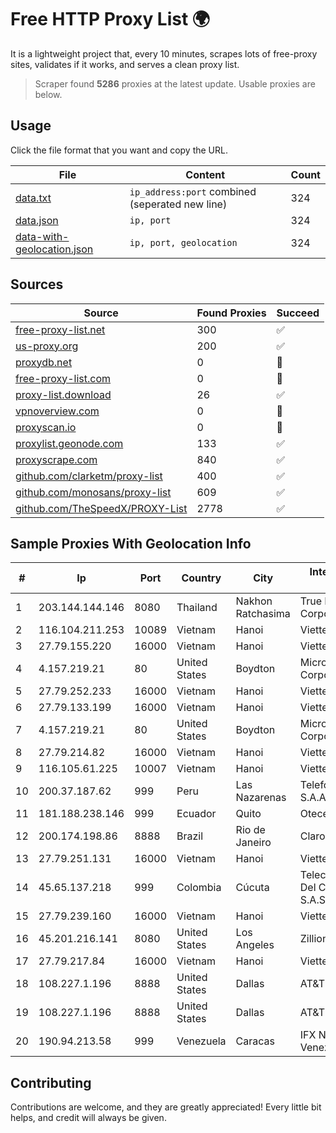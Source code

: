 
# Free HTTP Proxy List 🌍

It is a lightweight project that, every 10 minutes, scrapes lots of free-proxy sites, validates if it works, and serves a clean proxy list.


> Scraper found **5286** proxies at the latest update. Usable proxies are below.

## Usage

Click the file format that you want and copy the URL.


|File|Content|Count|
|----|-------|-----|
|[data.txt](https://raw.githubusercontent.com/themiralay/Proxy-List-World/master/data.txt)|`ip_address:port` combined (seperated new line)|324|
|[data.json](https://raw.githubusercontent.com/themiralay/Proxy-List-World/master/data.json)|`ip, port`|324|
|[data-with-geolocation.json](https://raw.githubusercontent.com/themiralay/Proxy-List-World/master/data-with-geolocation.json)|`ip, port, geolocation`|324|

## Sources

|Source|Found Proxies|Succeed|
|------|-------------|-------|
|[free-proxy-list.net](https://free-proxy-list.net)|300|✅|
|[us-proxy.org](https://www.us-proxy.org)|200|✅|
|[proxydb.net](http://proxydb.net)|0|🚫|
|[free-proxy-list.com](https://free-proxy-list.com/?page=&port=&type%5B%5D=http&type%5B%5D=https&up_time=0&search=Search)|0|🚫|
|[proxy-list.download](https://www.proxy-list.download/HTTP)|26|✅|
|[vpnoverview.com](https://vpnoverview.com/privacy/anonymous-browsing/free-proxy-servers)|0|🚫|
|[proxyscan.io](https://www.proxyscan.io)|0|🚫|
|[proxylist.geonode.com](https://proxylist.geonode.com/api/proxy-list?limit=300&page=1&sort_by=lastChecked&sort_type=desc&protocols=http,https)|133|✅|
|[proxyscrape.com](https://api.proxyscrape.com/v2/?request=displayproxies&protocol=http&timeout=10000&country=all&ssl=all&anonymity=all)|840|✅|
|[github.com/clarketm/proxy-list](https://raw.githubusercontent.com/clarketm/proxy-list/master/proxy-list-raw.txt)|400|✅|
|[github.com/monosans/proxy-list](https://raw.githubusercontent.com/monosans/proxy-list/main/proxies/http.txt)|609|✅|
|[github.com/TheSpeedX/PROXY-List](https://raw.githubusercontent.com/TheSpeedX/PROXY-List/master/http.txt)|2778|✅|


## Sample Proxies With Geolocation Info

|#|Ip|Port|Country|City|Internet Service Provider|
|-|--|----|-------|----|-------------------------|
|1|203.144.144.146|8080|Thailand|Nakhon Ratchasima|True Internet Corporation CO. Ltd.|
|2|116.104.211.253|10089|Vietnam|Hanoi|Viettel Corporation|
|3|27.79.155.220|16000|Vietnam|Hanoi|Viettel Corporation|
|4|4.157.219.21|80|United States|Boydton|Microsoft Corporation|
|5|27.79.252.233|16000|Vietnam|Hanoi|Viettel Corporation|
|6|27.79.133.199|16000|Vietnam|Hanoi|Viettel Corporation|
|7|4.157.219.21|80|United States|Boydton|Microsoft Corporation|
|8|27.79.214.82|16000|Vietnam|Hanoi|Viettel Corporation|
|9|116.105.61.225|10007|Vietnam|Hanoi|Viettel Corporation|
|10|200.37.187.62|999|Peru|Las Nazarenas|Telefonica del Peru S.A.A.|
|11|181.188.238.146|999|Ecuador|Quito|Otecel S.A.|
|12|200.174.198.86|8888|Brazil|Rio de Janeiro|Claro S.A|
|13|27.79.251.131|16000|Vietnam|Hanoi|Viettel Corporation|
|14|45.65.137.218|999|Colombia|Cúcuta|Telecomunicaciones Del Catatumbo S.A.S|
|15|27.79.239.160|16000|Vietnam|Hanoi|Viettel Corporation|
|16|45.201.216.141|8080|United States|Los Angeles|Zillion Network Inc.|
|17|27.79.217.84|16000|Vietnam|Hanoi|Viettel Corporation|
|18|108.227.1.196|8888|United States|Dallas|AT&T Services, Inc.|
|19|108.227.1.196|8888|United States|Dallas|AT&T Services, Inc.|
|20|190.94.213.58|999|Venezuela|Caracas|IFX Networks Venezuela C.A.|



## Contributing

Contributions are welcome, and they are greatly appreciated! Every
little bit helps, and credit will always be given.

